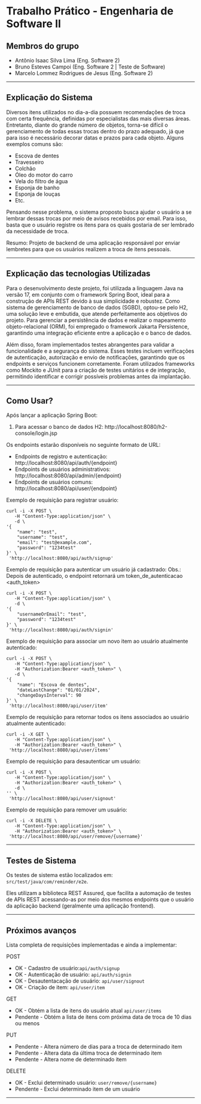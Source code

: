 # Trabalho Prático - Engenharia de Software II
## Membros do grupo
- Antônio Isaac Silva Lima (Eng. Software 2)
- Bruno Esteves Campoi (Eng. Software 2  |  Teste de Software)
- Marcelo Lommez Rodrigues de Jesus (Eng. Software 2)

---
## Explicação do Sistema

Diversos itens utilizados no dia-a-dia possuem recomendações de troca com certa frequência, definidas por especialistas das mais diversas áreas. Entretanto, diante do grande número de objetos, torna-se difícil o gerenciamento de todas essas trocas dentro do prazo adequado, já que para isso é necessário decorar datas e prazos para cada objeto. Alguns exemplos comuns são:

- Escova de dentes
- Travesseiro
- Colchão
- Óleo do motor do carro
- Vela do filtro de água
- Esponja de banho
- Esponja de louças
- Etc.

Pensando nesse problema, o sistema proposto busca ajudar o usuário a se lembrar dessas trocas por meio de avisos recebidos por email. Para isso, basta que o usuário registre os itens para os quais gostaria de ser lembrado da necessidade de troca.


Resumo:  Projeto de backend de uma aplicação responsável por enviar lembretes para que os usuários realizem a troca de itens pessoais.

---
## Explicação das tecnologias Utilizadas

Para o desenvolvimento deste projeto, foi utilizada a linguagem Java na versão 17, em conjunto com o framework Spring Boot, ideal para a construção de APIs REST devido à sua simplicidade e robustez. Como sistema de gerenciamento de banco de dados (SGBD), optou-se pelo H2, uma solução leve e embutida, que atende perfeitamente aos objetivos do projeto. Para gerenciar a persistência de dados e realizar o mapeamento objeto-relacional (ORM), foi empregado o framework Jakarta Persistence, garantindo uma integração eficiente entre a aplicação e o banco de dados.

Além disso, foram implementados testes abrangentes para validar a funcionalidade e a segurança do sistema. Esses testes incluem verificações de autenticação, autorização e envio de notificações, garantindo que os endpoints e serviços funcionem corretamente. Foram utilizados frameworks como Mockito e JUnit para a criação de testes unitários e de integração, permitindo identificar e corrigir possíveis problemas antes da implantação.

---
## Como Usar?

Após lançar a aplicação Spring Boot:

1. Para acessar o banco de dados H2: http://localhost:8080/h2-console/login.jsp

Os endpoints estarão disponíveis no seguinte formato de URL:

- Endpoints de registro e autenticação: http://localhost:8080/api/auth/{endpoint}
- Endpoints de usuários administrativos: http://localhost:8080/api/admin/{endpoint}
- Endpoints de usuários comuns: http://localhost:8080/api/user/{endpoint}


Exemplo de requisição para registrar usuário:

``` curl
curl -i -X POST \
   -H "Content-Type:application/json" \
   -d \
'{
    "name": "test",
    "username": "test",
    "email": "test@example.com",
    "password": "1234test"
}' \
 'http://localhost:8080/api/auth/signup'
```

Exemplo de requisição para autenticar um usuário já cadastrado:
    Obs.: Depois de autenticado, o endpoint retornará um token_de_autenticacao <auth_token> 

``` curl
curl -i -X POST \
   -H "Content-Type:application/json" \
   -d \
'{
    "usernameOrEmail": "test",
    "password": "1234test"
}' \
 'http://localhost:8080/api/auth/signin'
``` 
Exemplo de requisição para associar um novo item ao usuário atualmente autenticado:

``` curl
curl -i -X POST \
   -H "Content-Type:application/json" \
   -H "Authorization:Bearer <auth_token>" \
   -d \
'{
  	"name": "Escova de dentes",
    "dateLastChange": "01/01/2024",
    "changeDaysInterval": 90
}' \
 'http://localhost:8080/api/user/item'
```

Exemplo de requisição para retornar todos os itens associados ao usuário atualmente autenticado:

``` curl
curl -i -X GET \
   -H "Content-Type:application/json" \
   -H "Authorization:Bearer <auth_token>" \
 'http://localhost:8080/api/user/items'
```

Exemplo de requisição para desautenticar um usuário:
``` curl
curl -i -X POST \
   -H "Content-Type:application/json" \
   -H "Authorization:Bearer <auth_token>" \
   -d \
'' \
 'http://localhost:8080/api/user/signout'
``` 

Exemplo de requisição para remover um usuário:
``` curl
curl -i -X DELETE \
   -H "Content-Type:application/json" \
   -H "Authorization:Bearer <auth_token>" \
 'http://localhost:8080/api/user/remove/{username}'
``` 


--- 

## Testes de Sistema

Os testes de sistema estão localizados em: `src/test/java/com/reminder/e2e`.

Eles utilizam a biblioteca REST Assured, que facilita a automação de testes de APIs REST acessando-as por meio dos mesmos endpoints que o usuário da aplicação backend (geralmente uma aplicação frontend).


--- 

## Próximos avanços

Lista completa de requisições implementadas e ainda a implementar:

POST
- OK - Cadastro de usuário:`api/auth/signup`
- OK - Autenticação de usuário: `api/auth/signin`
- OK - Desautentacação de usuário: `api/user/signout`
- OK - Criação de item: `api/user/item`

GET
- OK - Obtém a lista de itens do usuário atual `api/user/items`
- Pendente - Obtém a lista de itens com próxima data de troca de 10 dias ou menos

PUT
- Pendente - Altera número de dias para a troca de determinado item
- Pendente - Altera data da última troca de determinado item
- Pendente - Altera nome de determinado item

DELETE
- OK - Exclui determinado usuário: `user/remove/{username}`
- Pendente - Exclui determinado item de um usuário


---
